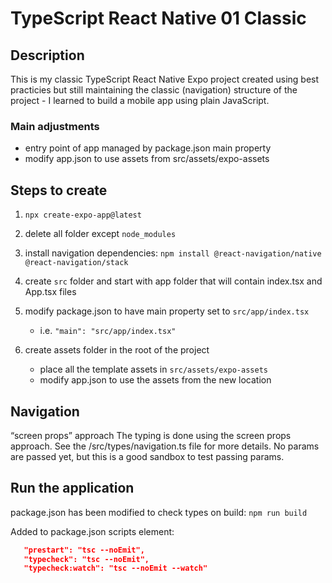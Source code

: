 # TypeScript React Native 01 Classic

## Description

This is my classic TypeScript React Native Expo project created using best practicies but still maintaining the classic (navigation) structure of the project - I learned to build a mobile app using plain JavaScript.

### Main adjustments

- entry point of app managed by package.json main property
- modify app.json to use assets from src/assets/expo-assets

## Steps to create

1. `npx create-expo-app@latest`
2. delete all folder except `node_modules`
3. install navigation dependencies: `npm install @react-navigation/native @react-navigation/stack`
4. create `src` folder and start with app folder that will contain index.tsx and App.tsx files
5. modify package.json to have main property set to `src/app/index.tsx`

   - i.e. `"main": "src/app/index.tsx"`

6. create assets folder in the root of the project

   - place all the template assets in `src/assets/expo-assets`
   - modify app.json to use the assets from the new location

## Navigation

“screen props” approach
The typing is done using the screen props approach. See the /src/types/navigation.ts file for more details. No params are passed yet, but this is a good sandbox to test passing params.

## Run the application

package.json has been modified to check types on build: `npm run build`

Added to package.json scripts element:

```json
   "prestart": "tsc --noEmit",
   "typecheck": "tsc --noEmit",
   "typecheck:watch": "tsc --noEmit --watch"
```
